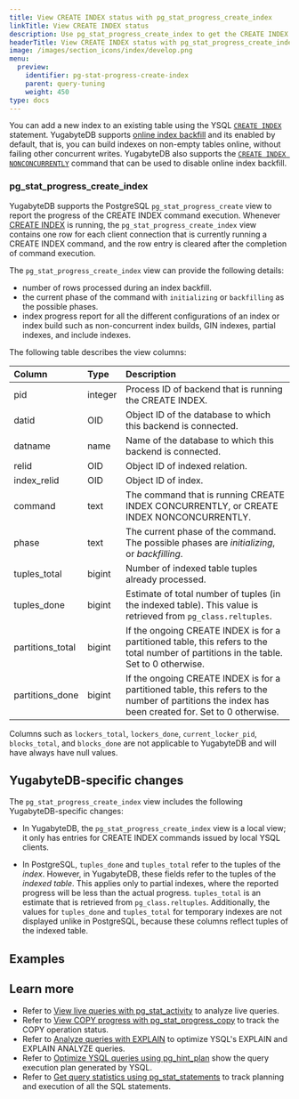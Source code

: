 ```yaml
---
title: View CREATE INDEX status with pg_stat_progress_create_index
linkTitle: View CREATE INDEX status
description: Use pg_stat_progress_create_index to get the CREATE INDEX command status, including the status of an ongoing concurrent index backfill, and the index build's progress reports.
headerTitle: View CREATE INDEX status with pg_stat_progress_create_index
image: /images/section_icons/index/develop.png
menu:
  preview:
    identifier: pg-stat-progress-create-index
    parent: query-tuning
    weight: 450
type: docs
---
```


You can add a new index to an existing table using the YSQL [`CREATE INDEX`](../../../api/ysql/the-sql-language/statements/ddl_create_index/#semantics) statement. YugabyteDB supports [online index backfill](https://github.com/yugabyte/yugabyte-db/blob/master/architecture/design/online-index-backfill.md) and its enabled by default, that is, you can build indexes on non-empty tables online, without failing other concurrent writes. YugabyteDB also supports the [`CREATE INDEX NONCONCURRENTLY`](../../../api/ysql/the-sql-language/statements/ddl_create_index/#nonconcurrently) command that can be used to disable online index backfill.

### pg_stat_progress_create_index

YugabyteDB supports the PostgreSQL `pg_stat_progress_create` view to report the progress of the CREATE INDEX command execution. Whenever [CREATE INDEX](../../../api/ysql/the-sql-language/statements/ddl_create_index/) is running, the `pg_stat_progress_create_index` view contains one row for each client connection that is currently running a CREATE INDEX command, and the row entry is cleared after the completion of command execution.

The `pg_stat_progress_create_index` view can provide the following details:

- number of rows processed during an index backfill.
- the current phase of the command with `initializing` or `backfilling` as the possible phases.
- index progress report for all the different configurations of an index or index build such as non-concurrent index builds, GIN indexes, partial indexes, and include indexes.

The following table describes the view columns:

| Column | Type | Description |
| :----- | :--- | :---------- |
| pid | integer | Process ID of backend that is running the CREATE INDEX. |
| datid | OID | Object ID of the database to which this backend is connected. |
| datname | name | Name of the database to which this backend is connected. |
| relid | OID | Object ID of indexed relation.|
| index_relid | OID | Object ID of index. |
| command | text | The command that is running CREATE INDEX CONCURRENTLY, or CREATE INDEX NONCONCURRENTLY. |
| phase | text | The current phase of the command. The possible phases are _initializing_, or _backfilling_. |
| tuples_total | bigint | Number of indexed table tuples already processed. |
| tuples_done | bigint | Estimate of total number of tuples (in the indexed table). This value is retrieved from `pg_class.reltuples`. |
| partitions_total | bigint | If the ongoing CREATE INDEX is for a partitioned table, this refers to the total number of partitions in the table. Set to 0 otherwise. |
| partitions_done | bigint | If the ongoing CREATE INDEX is for a partitioned table, this refers to the number of partitions the index has been created for. Set to 0 otherwise. |

Columns such as `lockers_total`, `lockers_done`, `current_locker_pid`, `blocks_total`, and `blocks_done` are not applicable to YugabyteDB and will have always have null values.

## YugabyteDB-specific changes

The `pg_stat_progress_create_index` view includes the following YugabyteDB-specific changes:

- In YugabyteDB, the `pg_stat_progress_create_index` view is a local view; it only has entries for CREATE INDEX commands issued by local YSQL clients.

- In PostgreSQL, `tuples_done` and `tuples_total` refer to the tuples of the _index_. However, in YugabyteDB, these fields refer to the tuples of the _indexed table_. This applies only to partial indexes, where the reported progress will be less than the actual progress. `tuples_total` is an estimate that is retrieved from `pg_class.reltuples`.
Additionally, the values for `tuples_done` and `tuples_total` for temporary indexes are not displayed unlike in PostgreSQL, because these columns reflect tuples of the indexed table.

## Examples

<!-- To be added -->

## Learn more

- Refer to [View live queries with pg_stat_activity](../pg-stat-activity/) to analyze live queries.
- Refer to [View COPY progress with pg_stat_progress_copy](../pg-stat-progress-copy/) to track the COPY operation status.
- Refer to [Analyze queries with EXPLAIN](../explain-analyze/) to optimize YSQL's EXPLAIN and EXPLAIN ANALYZE queries.
- Refer to [Optimize YSQL queries using pg_hint_plan](../pg-hint-plan/) show the query execution plan generated by YSQL.
- Refer to [Get query statistics using pg_stat_statements](../pg-stat-statements/) to track planning and execution of all the SQL statements.

